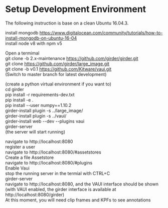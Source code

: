# Setup Development Environment  
  
The following instruction is base on a clean Ubuntu 16.04.3.  
  
install mongodb https://www.digitalocean.com/community/tutorials/how-to-install-mongodb-on-ubuntu-16-04  
install node v8 with npm v5  
  
Open a termimal  
git clone -b 2.x-maintenance https://github.com/girder/girder.git  
git clone https://github.com/girder/large_image.git  
git clone -b v0.1 https://github.com/Kitware/vaui.git  
(Switch to master branch for latest development)  
  
(create a python virtual environment if you want to)  
cd girder  
pip install -r requirements-dev.txt  
pip install -e .  
pip install --user numpy==1.10.2  
girder-install plugin -s ../large_image/  
girder-install plugin -s ../vaui/  
girder-install web --dev --plugins vaui  
girder-server  
(the server will start running)  
  
navigate to http://localhost:8080  
register a user  
navigate to http://localhost:8080/#assetstores  
Create a file Assetstore  
navigate to http://localhost:8080/#plugins  
Enable Vaui  
stop the running server in the termial with CTRL+C  
girder-server  
navigate to http://localhost:8080, and the VAUI interface should be shown  
(with VAUI enabled, the girder interface is available at http://localhost:8080/girder)  
At this moment, you will need clip frames and KPFs to see annotations  
